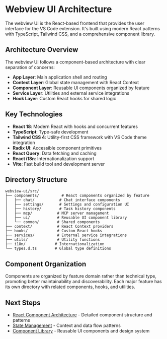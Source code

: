 # Webview UI Architecture

The webview UI is the React-based frontend that provides the user interface for the VS Code
extension. It's built using modern React patterns with TypeScript, Tailwind CSS, and a
comprehensive component library.

## Architecture Overview

The webview UI follows a component-based architecture with clear separation of concerns:

- **App Layer**: Main application shell and routing
- **Context Layer**: Global state management with React Context
- **Component Layer**: Reusable UI components organized by feature
- **Service Layer**: Utilities and external service integrations
- **Hook Layer**: Custom React hooks for shared logic

## Key Technologies

- **React 18**: Modern React with hooks and concurrent features
- **TypeScript**: Type-safe development
- **Tailwind CSS 4**: Utility-first CSS framework with VS Code theme integration
- **Radix UI**: Accessible component primitives
- **React Query**: Data fetching and caching
- **React i18n**: Internationalization support
- **Vite**: Fast build tool and development server

## Directory Structure

```
webview-ui/src/
├── components/          # React components organized by feature
│   ├── chat/           # Chat interface components
│   ├── settings/       # Settings and configuration UI
│   ├── history/        # Task history components
│   ├── mcp/           # MCP server management
│   ├── ui/            # Reusable UI component library
│   └── common/        # Shared components
├── context/           # React Context providers
├── hooks/             # Custom React hooks
├── services/          # External service integrations
├── utils/             # Utility functions
├── i18n/             # Internationalization
└── types.d.ts        # Global type definitions
```

## Component Organization

Components are organized by feature domain rather than technical type, promoting better
maintainability and discoverability. Each major feature has its own directory with related
components, hooks, and utilities.

## Next Steps

- [React Component Architecture](./react-architecture.md) - Detailed component structure and patterns
- [State Management](./state-management.md) - Context and data flow patterns
- [Component Library](./component-library.md) - Reusable UI components and design system
